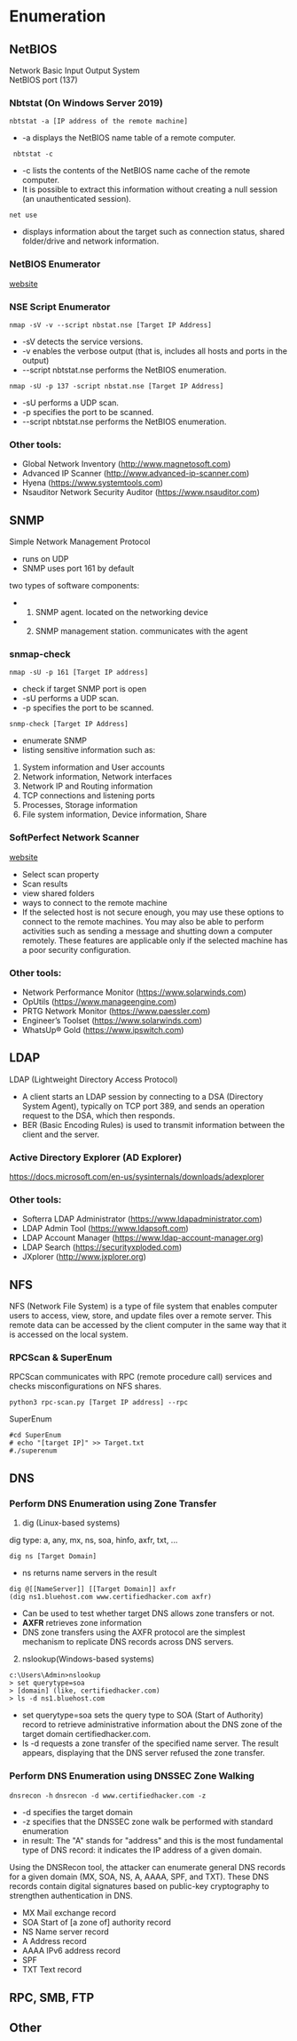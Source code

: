 # Enumeration

## NetBIOS
  Network Basic Input Output System\
	NetBIOS port (137)
  
  ### Nbtstat (On Windows Server 2019)
  ``` nbtstat -a [IP address of the remote machine] ```
  - -a displays the NetBIOS name table of a remote computer.

  ``` nbtstat -c ```
  - -c lists the contents of the NetBIOS name cache of the remote computer.
  - It is possible to extract this information without creating a null session (an unauthenticated session).
  
  ``` net use ```
  - displays information about the target such as connection status, shared folder/drive and network information.

  ### NetBIOS Enumerator
  [website](http://nbtenum.sourceforge.net/)
  
  ### NSE Script Enumerator
  
  ``` nmap -sV -v --script nbstat.nse [Target IP Address] ```
  - -sV detects the service versions.
  - -v enables the verbose output (that is, includes all hosts and ports in the output)
  - --script nbtstat.nse performs the NetBIOS enumeration.
  
  ``` nmap -sU -p 137 -script nbstat.nse [Target IP Address] ```
  - -sU performs a UDP scan.
  - -p specifies the port to be scanned.
  - --script nbtstat.nse performs the NetBIOS enumeration.

  ### Other tools:
  - Global Network Inventory (http://www.magnetosoft.com)
  - Advanced IP Scanner (http://www.advanced-ip-scanner.com)
  - Hyena (https://www.systemtools.com)
  - Nsauditor Network Security Auditor (https://www.nsauditor.com)

## SNMP
  Simple Network Management Protocol
  - runs on UDP
  - SNMP uses port 161 by default

  two types of software components:
  - 1. SNMP agent. located on the networking device
  - 2. SNMP management station. communicates with the agent

  ### snmap-check
  
  ``` nmap -sU -p 161 [Target IP address] ```
  - check if target SNMP port is open
  - -sU performs a UDP scan.
  - -p specifies the port to be scanned.

  ``` snmp-check [Target IP Address] ```
  - enumerate SNMP
  - listing sensitive information such as:
  1. System information and User accounts
  2. Network information, Network interfaces
  3. Network IP and Routing information
  4. TCP connections and listening ports
  5. Processes, Storage information
  6. File system information, Device information, Share

  ### SoftPerfect Network Scanner
  [website](https://www.softperfect.com/products/networkscanner/)
  
  - Select scan property			
  - Scan results
  - view shared folders
  - ways to connect to the remote machine
  - If the selected host is not secure enough, you may use these options to connect to the remote machines. You may also be able to perform activities such as sending a message and shutting down a computer remotely. These features are applicable only if the selected machine has a poor security configuration.

  ### Other tools:
  - Network Performance Monitor (https://www.solarwinds.com)
  - OpUtils (https://www.manageengine.com)
  - PRTG Network Monitor (https://www.paessler.com)
  - Engineer’s Toolset (https://www.solarwinds.com)
  - WhatsUp® Gold (https://www.ipswitch.com)	

## LDAP
  LDAP (Lightweight Directory Access Protocol)
  - A client starts an LDAP session by connecting to a DSA (Directory System Agent), typically on TCP port 389, and sends an operation request to the DSA, which then responds.
  - BER (Basic Encoding Rules) is used to transmit information between the client and the server.
  
  ### Active Directory Explorer (AD Explorer)
  
  https://docs.microsoft.com/en-us/sysinternals/downloads/adexplorer
  
  ### Other tools:
  - Softerra LDAP Administrator (https://www.ldapadministrator.com)
  - LDAP Admin Tool (https://www.ldapsoft.com)
  - LDAP Account Manager (https://www.ldap-account-manager.org)
  - LDAP Search (https://securityxploded.com)
  - JXplorer (http://www.jxplorer.org)

## NFS
  NFS (Network File System) is a type of file system that enables computer users to access, view, store, and update files over a remote server. This remote data can be accessed by the client computer in the same way that it is accessed on the local system.
  
### RPCScan & SuperEnum
  
RPCScan communicates with RPC (remote procedure call) services and checks misconfigurations on NFS shares.

``` python3 rpc-scan.py [Target IP address] --rpc ```

SuperEnum
```
#cd SuperEnum
# echo "[target IP]" >> Target.txt
#./superenum
```
  
## DNS

### Perform DNS Enumeration using Zone Transfer

1. dig (Linux-based systems)
 
dig type: a, any, mx, ns, soa, hinfo, axfr, txt, ...	

``` dig ns [Target Domain] ```
- ns returns name servers in the result

``` 
dig @[[NameServer]] [[Target Domain]] axfr 
(dig ns1.bluehost.com www.certifiedhacker.com axfr)
```
- Can be used to test whether target DNS allows zone transfers or not.
- **AXFR** retrieves zone information
- DNS zone transfers using the AXFR protocol are the simplest mechanism to replicate DNS records across DNS servers.

2. nslookup(Windows-based systems)

```
c:\Users\Admin>nslookup
> set querytype=soa
> [domain] (like, certifiedhacker.com)
> ls -d ns1.bluehost.com
```
- set querytype=soa sets the query type to SOA (Start of Authority) record to retrieve administrative information about the DNS zone of the target domain certifiedhacker.com.
- ls -d requests a zone transfer of the specified name server. The result appears, displaying that the DNS server refused the zone transfer.

### Perform DNS Enumeration using DNSSEC Zone Walking

``` dnsrecon -h ```
``` dnsrecon -d www.certifiedhacker.com -z ```
- -d specifies the target domain 
- -z specifies that the DNSSEC zone walk be performed with standard enumeration
- in result: The "A" stands for "address" and this is the most fundamental type of DNS record: it indicates the IP address of a given domain. 

Using the DNSRecon tool, the attacker can enumerate general DNS records for a given domain (MX, SOA, NS, A, AAAA, SPF, and TXT). These DNS records contain digital signatures based on public-key cryptography to strengthen authentication in DNS.
- MX		Mail exchange record
- SOA		Start of [a zone of] authority record
- NS			Name server record
- A			Address record	
- AAAA		IPv6 address record
- SPF
- TXT		Text record

## RPC, SMB, FTP
## Other
